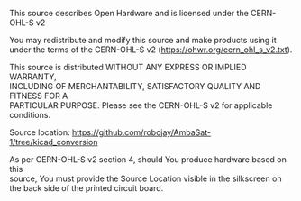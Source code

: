 This source describes Open Hardware and is licensed under the CERN-OHL-S v2

You may redistribute and modify this source and make products using it under 
the terms of the CERN-OHL-S v2 (https://ohwr.org/cern_ohl_s_v2.txt).         

This source is distributed WITHOUT ANY EXPRESS OR IMPLIED WARRANTY,          
INCLUDING OF MERCHANTABILITY, SATISFACTORY QUALITY AND FITNESS FOR A         
PARTICULAR PURPOSE. Please see the CERN-OHL-S v2 for applicable conditions.  

Source location: https://github.com/robojay/AmbaSat-1/tree/kicad_conversion                                         

As per CERN-OHL-S v2 section 4, should You produce hardware based on this    
source, You must provide the Source Location visible in the silkscreen 
on the back side of the printed circuit board.
